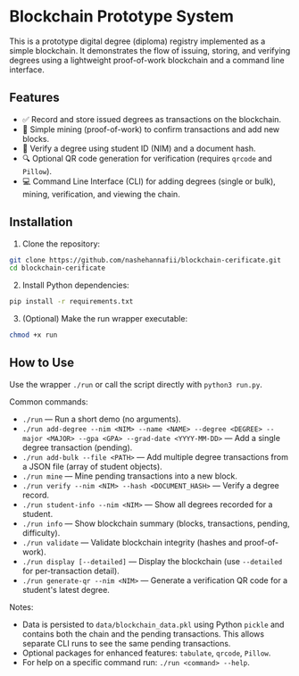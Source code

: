 # Blockchain Prototype System

This is a prototype digital degree (diploma) registry implemented as a simple blockchain. It demonstrates the flow of issuing, storing, and verifying degrees using a lightweight proof-of-work blockchain and a command line interface.

## Features

- ✅ Record and store issued degrees as transactions on the blockchain.
- 🔗 Simple mining (proof-of-work) to confirm transactions and add new blocks.
- 📱 Verify a degree using student ID (NIM) and a document hash.
- 🔍 Optional QR code generation for verification (requires `qrcode` and `Pillow`).
- 💻 Command Line Interface (CLI) for adding degrees (single or bulk), mining, verification, and viewing the chain.

## Installation

1. Clone the repository:

```bash
git clone https://github.com/nashehannafii/blockchain-cerificate.git
cd blockchain-cerificate
```

2. Install Python dependencies:

```bash
pip install -r requirements.txt
```

3. (Optional) Make the run wrapper executable:

```bash
chmod +x run
```

## How to Use

Use the wrapper `./run` or call the script directly with `python3 run.py`.

Common commands:

- `./run` — Run a short demo (no arguments).
- `./run add-degree --nim <NIM> --name <NAME> --degree <DEGREE> --major <MAJOR> --gpa <GPA> --grad-date <YYYY-MM-DD>` — Add a single degree transaction (pending).
- `./run add-bulk --file <PATH>` — Add multiple degree transactions from a JSON file (array of student objects).
- `./run mine` — Mine pending transactions into a new block.
- `./run verify --nim <NIM> --hash <DOCUMENT_HASH>` — Verify a degree record.
- `./run student-info --nim <NIM>` — Show all degrees recorded for a student.
- `./run info` — Show blockchain summary (blocks, transactions, pending, difficulty).
- `./run validate` — Validate blockchain integrity (hashes and proof-of-work).
- `./run display [--detailed]` — Display the blockchain (use `--detailed` for per-transaction detail).
- `./run generate-qr --nim <NIM>` — Generate a verification QR code for a student's latest degree.

Notes:

- Data is persisted to `data/blockchain_data.pkl` using Python `pickle` and contains both the chain and the pending transactions. This allows separate CLI runs to see the same pending transactions.
- Optional packages for enhanced features: `tabulate`, `qrcode`, `Pillow`.
- For help on a specific command run: `./run <command> --help`.

